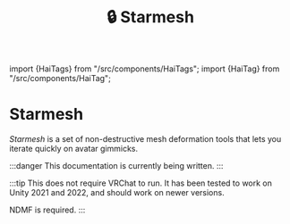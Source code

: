 ﻿---
title: 🔒 Starmesh
---
import {HaiTags} from "/src/components/HaiTags";
import {HaiTag} from "/src/components/HaiTag";

# Starmesh

<HaiTags>
<HaiTag isUniversal={true} />
</HaiTags>

*Starmesh* is a set of non-destructive mesh deformation tools that lets you iterate quickly
on avatar gimmicks.

:::danger
This documentation is currently being written.
:::

:::tip
This does not require VRChat to run. It has been tested to work on Unity 2021 and 2022, and should work on newer versions.

NDMF is required.
:::